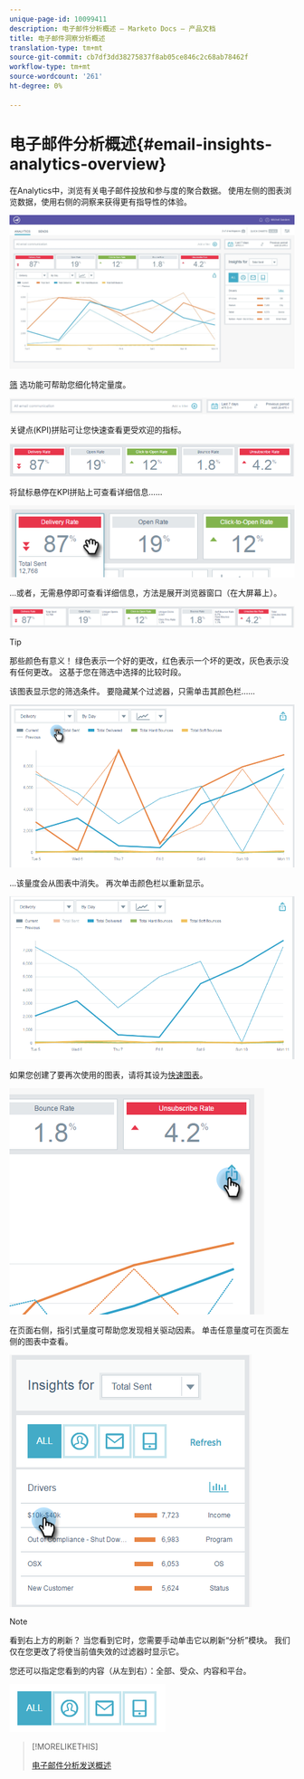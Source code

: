 ```yaml
---
unique-page-id: 10099411
description: 电子邮件分析概述 — Marketo Docs — 产品文档
title: 电子邮件洞察分析概述
translation-type: tm+mt
source-git-commit: cb7df3dd38275837f8ab05ce846c2c68ab78462f
workflow-type: tm+mt
source-wordcount: '261'
ht-degree: 0%

---
```



# 电子邮件分析概述{#email-insights-analytics-overview}

在Analytics中，浏览有关电子邮件投放和参与度的聚合数据。 使用左侧的图表浏览数据，使用右侧的洞察来获得更有指导性的体验。

![](assets/emailanalytics-1.jpg)

[筛](/help/marketo/product-docs/reporting/email-insights/filtering-in-email-insights.md) 选功能可帮助您细化特定量度。

![](assets/filter-field.png)

关键点(KPI)拼贴可让您快速查看更受欢迎的指标。

![](assets/kpi.png)

将鼠标悬停在KPI拼贴上可查看详细信息……

![](assets/kpi-hover.png)

...或者，无需悬停即可查看详细信息，方法是展开浏览器窗口（在大屏幕上）。

![](assets/kpi-wide.png)

>[!TIP]
>
>那些颜色有意义！ 绿色表示一个好的更改，红色表示一个坏的更改，灰色表示没有任何更改。 这基于您在筛选中选择的比较时段。

该图表显示您的筛选条件。 要隐藏某个过滤器，只需单击其颜色栏……

![](assets/chart1.png)

...该量度会从图表中消失。 再次单击颜色栏以重新显示。

![](assets/chart2.png)

如果您创建了要再次使用的图表，请将其设为[快速图表](/help/marketo/product-docs/reporting/email-insights/email-insights-quick-charts.md)。

![](assets/quick-chart.png)

在页面右侧，指引式量度可帮助您发现相关驱动因素。 单击任意量度可在页面左侧的图表中查看。

![](assets/guided-metrics-ps.png)

>[!NOTE]
>
>看到右上方的刷新？ 当您看到它时，您需要手动单击它以刷新“分析”模块。 我们仅在您更改了将使当前值失效的过滤器时显示它。

您还可以指定您看到的内容（从左到右）：全部、受众、内容和平台。

![](assets/guided-bar.png)

>[!MORELIKETHIS]
>
>[电子邮件分析发送概述](/help/marketo/product-docs/reporting/email-insights/email-insights-sends-overview.md)
